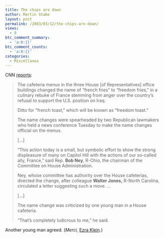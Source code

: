 ```yaml
---
title: The chips are down
author: Martin Stabe
layout: post
permalink: /2003/03/12/the-chips-are-down/
views:
  - 9
btc_comment_summary:
  - 'a:0:{}'
btc_comment_counts:
  - 'a:0:{}'
categories:
  - Miscellanea
---
```

CNN [reports][1]:  


> The cafeteria menus in the three House [of Representatives] office buildings changed the name of &#8220;french fries&#8221; to &#8220;freedom fries,&#8221; in a culinary rebuke of France stemming from anger over the country&#8217;s refusal to support the U.S. position on Iraq. 
> 
> Ditto for &#8220;french toast,&#8221; which will be known as &#8220;freedom toast.&#8221; 
> 
> The name changes were spearheaded by two Republican lawmakers who held a news conference Tuesday to make the name changes official on the menus. 
> 
> [...] 
> 
> &#8220;This action today is a small, but symbolic effort to show the strong displeasure of many on Capitol Hill with the actions of our so-called ally, France,&#8221; said Rep. **Bob Ney**, R-Ohio, the chairman of the Committee on House Administration. 
> 
> Ney, whose committee has authority over the House cafeterias, directed the change, after colleague **Walter Jones,** R-North Carolina, circulated a letter suggesting such a move. &#8230; 
> 
> [...] 
> 
> The name change was criticized by one young man in a House cafeteria. 
> 
> &#8220;That&#8217;s completely ludicrous to me,&#8221; he said.</blockquote> 
> 
> Another young man agreed. (*Merci,* [Ezra Klein][2].)

 [1]: http://www.cnn.com/2003/ALLPOLITICS/03/11/sprj.irq.fries/
 [2]: http://ezrak.blogspot.com/2003_03_09_ezrak_archive.html#90529964